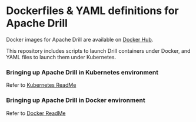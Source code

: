 # Dockerfiles & YAML definitions for Apache Drill

Docker images for Apache Drill are available on [Docker Hub](https://hub.docker.com/r/drill/). 

This repository includes scripts to launch Drill containers under Docker, and YAML files to launch them under Kubernetes. 

### Bringing up Apache Drill in Kubernetes environment

Refer to [Kubernetes ReadMe](yaml-def/README.md)

### Bringing up Apache Drill in Docker environment

Refer to [Docker ReadMe](dockerfiles/README.md)

